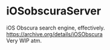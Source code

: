 # iOSobscuraServer
iOS Obscura search engine, effectively.<br>
https://archive.org/details/iOSObscura<br>
Very WIP atm.
